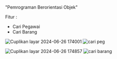 "Pemrograman Berorientasi Objek" 

Fitur :
- Cari Pegawai
- Cari Barang
  
![Cuplikan layar 2024-06-26 174001](https://github.com/Theoregons/DataInventori/assets/54587655/c7b8997c-8d49-4853-b0e4-d059f7169f52)
![cari peg](https://github.com/Theoregons/DataInventori/assets/54587655/1b968afd-b849-4da7-97cc-6306860769ef)


![Cuplikan layar 2024-06-26 174857](https://github.com/Theoregons/DataInventori/assets/54587655/e52a9e9f-569c-4727-b627-82496cb22c69)
![cari barang](https://github.com/Theoregons/DataInventori/assets/54587655/39ea0ab0-2b27-4b25-b8e4-7096073567f2)

